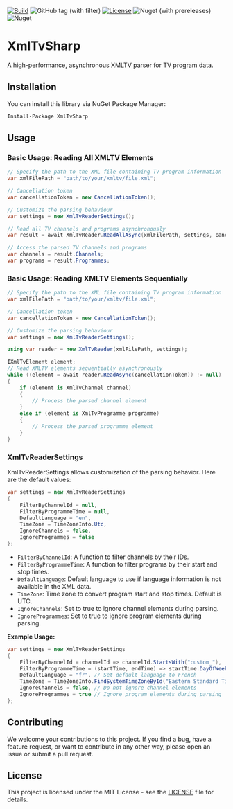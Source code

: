 [![Build](https://github.com/eddami/XmlTvSharp/actions/workflows/release.yml/badge.svg)](https://github.com/eddami/XmlTvSharp/actions/workflows/release.yml)
![GitHub tag (with filter)](https://img.shields.io/github/v/tag/eddami/XmlTvSharp)
[![License](https://img.shields.io/badge/license-MIT-blue.svg)](https://github.com/eddami/XmlTvSharp/blob/main/LICENSE)
![Nuget (with prereleases)](https://img.shields.io/nuget/vpre/XmlTvSharp)
![Nuget](https://img.shields.io/nuget/dt/XmlTvSharp)

# XmlTvSharp

A high-performance, asynchronous XMLTV parser for TV program data.

## Installation

You can install this library via NuGet Package Manager:

```bash
Install-Package XmlTvSharp
```

## Usage

### Basic Usage: Reading All XMLTV Elements

```csharp
// Specify the path to the XML file containing TV program information
var xmlFilePath = "path/to/your/xmltv/file.xml";

// Cancellation token
var cancellationToken = new CancellationToken();

// Customize the parsing behaviour
var settings = new XmlTvReaderSettings();

// Read all TV channels and programs asynchronously
var result = await XmlTvReader.ReadAllAsync(xmlFilePath, settings, cancellationToken);

// Access the parsed TV channels and programs
var channels = result.Channels;
var programs = result.Programmes;
```

### Basic Usage: Reading XMLTV Elements Sequentially

```csharp
// Specify the path to the XML file containing TV program information
var xmlFilePath = "path/to/your/xmltv/file.xml";

// Cancellation token
var cancellationToken = new CancellationToken();

// Customize the parsing behaviour
var settings = new XmlTvReaderSettings();

using var reader = new XmlTvReader(xmlFilePath, settings);

IXmlTvElement element;
// Read XMLTV elements sequentially asynchronously
while ((element = await reader.ReadAsync(cancellationToken)) != null)
{
    if (element is XmlTvChannel channel)
    {
        // Process the parsed channel element
    }
    else if (element is XmlTvProgramme programme)
    {
        // Process the parsed programme element
    }
}
```

### XmlTvReaderSettings

XmlTvReaderSettings allows customization of the parsing behavior. Here are the default values:

```csharp
var settings = new XmlTvReaderSettings
{
    FilterByChannelId = null,
    FilterByProgrammeTime = null,
    DefaultLanguage = "en",
    TimeZone = TimeZoneInfo.Utc,
    IgnoreChannels = false,
    IgnoreProgrammes = false
};
```

- `FilterByChannelId`: A function to filter channels by their IDs.
- `FilterByProgrammeTime`: A function to filter programs by their start and stop times.
- `DefaultLanguage`: Default language to use if language information is not available in the XML data.
- `TimeZone`: Time zone to convert program start and stop times. Default is UTC.
- `IgnoreChannels`: Set to true to ignore channel elements during parsing.
- `IgnoreProgrammes`: Set to true to ignore program elements during parsing.

**Example Usage:**

```csharp
var settings = new XmlTvReaderSettings
{
    FilterByChannelId = channelId => channelId.StartsWith("custom_"),
    FilterByProgrammeTime = (startTime, endTime) => startTime.DayOfWeek == DayOfWeek.Monday && endTime.Hour < 18,
    DefaultLanguage = "fr", // Set default language to French
    TimeZone = TimeZoneInfo.FindSystemTimeZoneById("Eastern Standard Time"), // Set time zone to EST
    IgnoreChannels = false, // Do not ignore channel elements
    IgnoreProgrammes = true // Ignore program elements during parsing
};
```

## Contributing

We welcome your contributions to this project. If you find a bug, have a feature request, or want to contribute in any
other way, please open an issue or submit a pull request.

## License

This project is licensed under the MIT License - see
the [LICENSE](https://github.com/eddami/XmlTvSharp/blob/main/LICENSE) file for details.